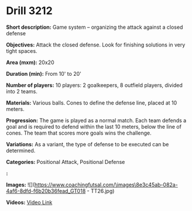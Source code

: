 # Drill 3212

**Short description:**
Game system – organizing the attack against a closed defense

**Objectives:**
Attack the closed defense. Look for finishing solutions in very tight spaces.

**Area (mxm):**
20x20

**Duration (min):**
From 10' to 20'

**Number of players:**
10 players: 2 goalkeepers, 8 outfield players, divided into 2 teams.

**Materials:**
Various balls. Cones to define the defense line, placed at 10 meters.

**Progression:**
The game is played as a normal match. Each team defends a goal and is required to defend within the last 10 meters, below the line of cones. The team that scores more goals wins the challenge.

**Variations:**
As a variant, the type of defense to be executed can be determined.

**Categories:**
Positional Attack, Positional Defense

**:**


**Images:**
![](https://www.coachingfutsal.com/\images\8e3c45ab-082a-4af6-8dfd-f6b20b36fead_GT018 - TT26.jpg)

**Videos:**
[Video Link](https://www.youtube.com/embed/0n7U_rs6oO0)

